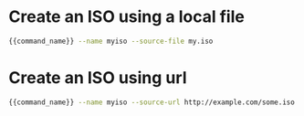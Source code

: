 # Create an ISO using a local file

```bash
{{command_name}} --name myiso --source-file my.iso
```

# Create an ISO using url
```bash
{{command_name}} --name myiso --source-url http://example.com/some.iso
```
